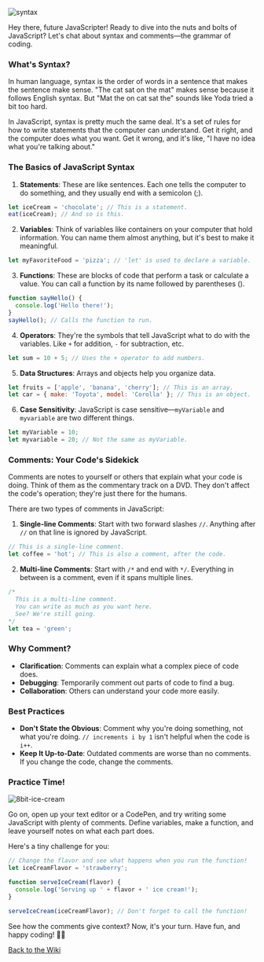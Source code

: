 ![syntax](https://github.com/nayaba/pw-lesson-03/assets/9198401/2241ee17-9c3d-43c3-a372-0e8cfac26b79)

Hey there, future JavaScripter! Ready to dive into the nuts and bolts of JavaScript? Let's chat about syntax and comments—the grammar of coding.

### What's Syntax?

In human language, syntax is the order of words in a sentence that makes the sentence make sense. "The cat sat on the mat" makes sense because it follows English syntax. But "Mat the on cat sat the" sounds like Yoda tried a bit too hard.

In JavaScript, syntax is pretty much the same deal. It's a set of rules for how to write statements that the computer can understand. Get it right, and the computer does what you want. Get it wrong, and it's like, "I have no idea what you're talking about."


### The Basics of JavaScript Syntax

1. **Statements**: These are like sentences. Each one tells the computer to do something, and they usually end with a semicolon (;).

```javascript
let iceCream = 'chocolate'; // This is a statement.
eat(iceCream); // And so is this.
```

2. **Variables**: Think of variables like containers on your computer that hold information. You can name them almost anything, but it's best to make it meaningful.

```javascript
let myFavoriteFood = 'pizza'; // 'let' is used to declare a variable.
```

3. **Functions**: These are blocks of code that perform a task or calculate a value. You can call a function by its name followed by parentheses ().

```javascript
function sayHello() {
  console.log('Hello there!');
}
sayHello(); // Calls the function to run.
```

4. **Operators**: They're the symbols that tell JavaScript what to do with the variables. Like `+` for addition, `-` for subtraction, etc.

```javascript
let sum = 10 + 5; // Uses the + operator to add numbers.
```

5. **Data Structures**: Arrays and objects help you organize data.

```javascript
let fruits = ['apple', 'banana', 'cherry']; // This is an array.
let car = { make: 'Toyota', model: 'Corolla' }; // This is an object.
```

6. **Case Sensitivity**: JavaScript is case sensitive—`myVariable` and `myvariable` are two different things.

```javascript
let myVariable = 10;
let myvariable = 20; // Not the same as myVariable.
```

### Comments: Your Code's Sidekick

Comments are notes to yourself or others that explain what your code is doing. Think of them as the commentary track on a DVD. They don't affect the code's operation; they're just there for the humans.

There are two types of comments in JavaScript:

1. **Single-line Comments**: Start with two forward slashes `//`. Anything after `//` on that line is ignored by JavaScript.

```javascript
// This is a single-line comment.
let coffee = 'hot'; // This is also a comment, after the code.
```

2. **Multi-line Comments**: Start with `/*` and end with `*/`. Everything in between is a comment, even if it spans multiple lines.

```javascript
/*
  This is a multi-line comment.
  You can write as much as you want here.
  See? We're still going.
*/
let tea = 'green';
```

### Why Comment?

- **Clarification**: Comments can explain what a complex piece of code does.
- **Debugging**: Temporarily comment out parts of code to find a bug.
- **Collaboration**: Others can understand your code more easily.

### Best Practices

- **Don't State the Obvious**: Comment why you're doing something, not what you're doing. `// increments i by 1` isn't helpful when the code is `i++`.
- **Keep It Up-to-Date**: Outdated comments are worse than no comments. If you change the code, change the comments.

### Practice Time!

![8bit-ice-cream](https://github.com/nayaba/pw-lesson-03/assets/9198401/1950d029-084d-46b9-891f-34e4f85fb0bf)

Go on, open up your text editor or a CodePen, and try writing some JavaScript with plenty of comments. Define variables, make a function, and leave yourself notes on what each part does.

Here's a tiny challenge for you:

```javascript
// Change the flavor and see what happens when you run the function!
let iceCreamFlavor = 'strawberry';

function serveIceCream(flavor) {
  console.log('Serving up ' + flavor + ' ice cream!');
}

serveIceCream(iceCreamFlavor); // Don't forget to call the function!
```

See how the comments give context? Now, it's your turn. Have fun, and happy coding! 🎉🍦

[Back to the Wiki](https://github.com/nayaba/pw-wiki)
